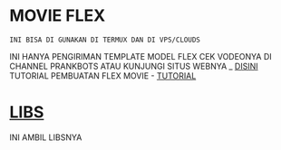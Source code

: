 # MOVIE FLEX
```
INI BISA DI GUNAKAN DI TERMUX DAN DI VPS/CLOUDS 
```
INI HANYA PENGIRIMAN TEMPLATE MODEL FLEX
CEK VODEONYA DI CHANNEL PRANKBOTS
ATAU KUNJUNGI SITUS WEBNYA _ [DISINI](https://prankbot.blogspot.com/2019/03/template-bot-line.html?m=1)
TUTORIAL PEMBUATAN FLEX MOVIE - [TUTORIAL](https://github.com/prankbots/final)
# [LIBS](https://github.com/prankbots/final)
INI AMBIL LIBSNYA
